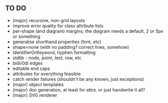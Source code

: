 TO DO
-----

* (major) recursive, non-grid layouts
* improve error quality for class attribute lists
* per-shape (and diagram) margins; the diagram needs a default, 2 or 5px or something
* generalise shorthand properties (font, etc)
* shape=none (with no padding? correct lines, somehow)
* IdentifierOrKeyword, hyphen formatting
* stdlib - node, point, text, row, etc
* bidi/0di edges
* editable end caps
* attributes for everything feasible
* catch render failures (shouldn't be any known, just exceptions)
* (major) object templates
* (major) doc generation, at least for attrs. or just handwrite it all?
* (major) SVG renderer